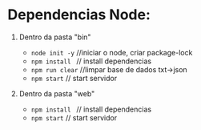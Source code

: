 # Dependencias Node:

1. Dentro da pasta "bin"
   - `node init -y` //iniciar o node, criar package-lock
   - `npm install ` // install dependencias
   - `npm run clear` //limpar base de dados txt->json
   - `npm start` // start servidor
   
2. Dentro da pasta "web"
   - `npm install ` // install dependencias
   - `npm start` // start servidor
